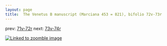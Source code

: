 ```yaml
---
layout: page
title:  The Venetus B manuscript (Marciana 453 = 821), bifolio 72v-73r
---
```


prev: [71v-72r](../71v-72r/) next: [73v-74r](../73v-74r/)



[![Linked to zoomble image](http://www.homermultitext.org/iipsrv?IIIF=/project/homer/pyramidal/deepzoom/hmt/vbbifolio/v1/vb_72v_73r.tif/full/2000,/0/default.jpg)](http://www.homermultitext.org/ict2/?urn=urn:cite2:hmt:vbbifolio.v1:vb_72v_73r)

